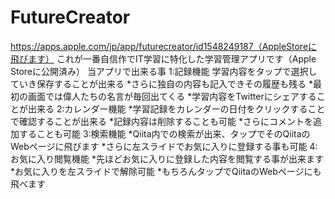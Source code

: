 # FutureCreator

https://apps.apple.com/jp/app/futurecreator/id1548249187（AppleStoreに飛びます）
これが一番自信作でIT学習に特化した学習管理アプリです（Apple Storeに公開済み）
当アプリで出来る事
1:記録機能
学習内容をタップで選択していき保存することが出来る
*さらに独自の内容も記入できその履歴も残る
*最初の画面では偉人たちの名言が毎回出てくる
*学習内容をTwitterにシェアすることが出来る
2:カレンダー機能
*学習記録をカレンダーの日付をクリックすることで確認することが出来る
*記録内容は削除することも可能
*さらにコメントを追加することも可能
3:検索機能
*Qiita内での検索が出来、タップでそのQiitaのWebページに飛びます
*さらに左スライドでお気に入りに登録する事も可能
4:お気に入り閲覧機能
*先ほどお気に入りに登録した内容を閲覧する事が出来ます
*お気に入りを左スライドで解除可能
*もちろんタップでQiitaのWebページにも飛べます
